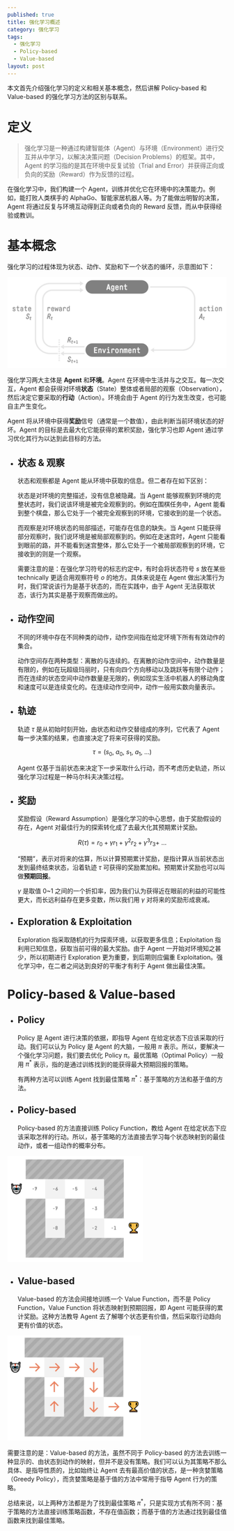 ```yaml
---
published: true
title: 强化学习概述
category: 强化学习
tags: 
  - 强化学习
  - Policy-based
  - Value-based
layout: post
---
```


本文首先介绍强化学习的定义和相关基本概念，然后讲解 Policy-based 和 Value-based 的强化学习方法的区别与联系。

# 定义

> 强化学习是一种通过构建智能体（Agent）与环境（Environment）进行交互并从中学习，以解决决策问题（Decision Problems）的框架。其中，Agent 的学习指的是其在环境中反复试验（Trial and Error）并获得正向或负向的奖励（Reward）作为反馈的过程。

在强化学习中，我们构建一个 Agent，训练并优化它在环境中的决策能力。例如，能打败人类棋手的 AlphaGo、智能家居机器人等。为了能做出明智的决策，Agent 将通过反复与环境互动得到正向或者负向的 Reward 反馈，而从中获得经验或教训。

# 基本概念

强化学习的过程体现为状态、动作、奖励和下一个状态的循环，示意图如下：

<img src="https://raw.githubusercontent.com/DimanShen/dimanshen.github.io/master/_posts/image/强化学习（一）/0.png" alt="0" style="zoom:80%;" />

强化学习两大主体是 **Agent** 和**环境**。Agent 在环境中生活并与之交互。每一次交互，Agent 都会获得对环境**状态**（State）整体或者局部的观察（Observation），然后决定它要采取的**行动**（Action）。环境会由于 Agent 的行为发生改变，也可能自主产生变化。

Agent 将从环境中获得**奖励**信号（通常是一个数值），由此判断当前环境状态的好坏。Agent 的目标是去最大化它能获得的累积奖励，强化学习也即 Agent 通过学习优化其行为以达到此目标的方法。

- ## 状态 & 观察

  状态和观察都是 Agent 能从环境中获取的信息。但二者存在如下区别：

  状态是对环境的完整描述，没有信息被隐藏。当 Agent 能够观察到环境的完整状态时，我们说该环境是被完全观察到的。例如在围棋任务中，Agent 能看到整个棋盘，那么它处于一个被完全观察到的环境，它接收到的是一个状态。

  而观察是对环境状态的局部描述，可能存在信息的缺失。当 Agent 只能获得部分观察时，我们说环境是被局部观察到的。例如在走迷宫时，Agent 只能看到眼前的路，并不能看到迷宫整体，那么它处于一个被局部观察到的环境，它接收到的则是一个观察。

  需要注意的是：在强化学习符号的标志约定中，有时会将状态符号 $s$ 放在某些 technically 更适合用观察符号 $o$ 的地方。具体来说是在 Agent 做出决策行为时，我们常说该行为是基于状态的，而在实践中，由于 Agent 无法获取状态，该行为其实是基于观察而做出的。

- ## 动作空间

  不同的环境中存在不同种类的动作，动作空间指在给定环境下所有有效动作的集合。

  动作空间存在两种类型：离散的与连续的。在离散的动作空间中，动作数量是有限的，例如在玩超级玛丽时，只有向四个方向移动以及跳跃等有限个动作；而在连续的状态空间中动作数量是无限的，例如现实生活中机器人的移动角度和速度可以是连续变化的。在连续动作空间中，动作一般用实数向量表示。

- ## 轨迹

  轨迹 $τ$ 是从初始时刻开始，由状态和动作交替组成的序列，它代表了 Agent 每一步决策的结果，也直接决定了将来可获得的奖励。
  
  $$
  τ = (s_0,\ a_0,\ s_1,\ a_1,\ ...)
  $$
  
  Agent 仅基于当前状态来决定下一步采取什么行动，而不考虑历史轨迹，所以强化学习过程是一种马尔科夫决策过程。

- ## 奖励

  奖励假设（Reward Assumption）是强化学习的中心思想，由于奖励假设的存在，Agent 对最佳行为的探索转化成了去最大化其预期累计奖励。
  
  $$
  R(τ) = r_0 + γr_1 + γ^2r_2 + γ^3r_3 + \ ...
  $$
  
  “预期”，表示对将来的估算，所以计算预期累计奖励，是指计算从当前状态出发到最终结束状态，沿着轨迹 $τ$ 可获得的奖励累加和。预期累计奖励也可以叫做**预期回报**。

  $γ$ 是取值 0~1 之间的一个折扣率，因为我们认为获得近在眼前的利益的可能性更大，而长远利益存在更多变数，所以我们用 $γ$ 对将来的奖励形成衰减。  

- ## Exploration & Exploitation

  Exploration 指采取随机的行为探索环境，以获取更多信息；Exploitation 指利用已知信息，获取当前可得的最大奖励。由于 Agent 一开始对环境知之甚少，所以初期进行 Exploration 更为重要，到后期则应偏重 Exploitation。强化学习中，在二者之间达到良好的平衡才有利于 Agent 做出最佳决策。

# Policy-based & Value-based

- ## Policy

  Policy 是 Agent 进行决策的依据，即指导 Agent 在给定状态下应该采取的行动。我们可以认为 Policy 是 Agent 的大脑，一般用 $\pi$ 表示。所以，要解决一个强化学习问题，我们要去优化 Policy $\pi$。最优策略（Optimal Policy）一般用 $\pi^*$ 表示，指的是通过训练找到的能获得最大预期回报的策略。

  有两种方法可以训练 Agent 找到最佳策略 $\pi^*$：基于策略的方法和基于值的方法。

- ## Policy-based

  Policy-based 的方法直接训练 Policy Function，教给 Agent 在给定状态下应该采取怎样的行动。所以，基于策略的方法直接去学习每个状态映射到的最佳动作，或者一组动作的概率分布。

<img src="https://raw.githubusercontent.com/DimanShen/dimanshen.github.io/master/_posts/image/强化学习（一）/1.png" alt="0" style="zoom:40%;" />

- ## Value-based

  Value-based 的方法会间接地训练一个 Value Function，而不是 Policy Function，Value Function 将状态映射到预期回报，即 Agent 可能获得的累计奖励。这种方法教导 Agent 去了解哪个状态更有价值，然后采取行动趋向更有价值的状态。

<img src="https://raw.githubusercontent.com/DimanShen/dimanshen.github.io/master/_posts/image/强化学习（一）/2.png" alt="0" style="zoom:40%;" />

需要注意的是：Value-based 的方法，虽然不同于 Policy-based 的方法去训练一种显示的、由状态到动作的映射，但并不是没有策略。我们可以认为其策略不那么具体、是指导性质的，比如始终让 Agent 去有最高价值的状态，是一种贪婪策略（Greedy Policy），而贪婪策略是基于值的方法中常用于指导 Agent 行为的策略。

总结来说，以上两种方法都是为了找到最佳策略 $\pi^*$，只是实现方式有所不同：基于策略的方法直接训练策略函数，不存在值函数；而基于值的方法通过找到最佳值函数来找到最佳策略。

